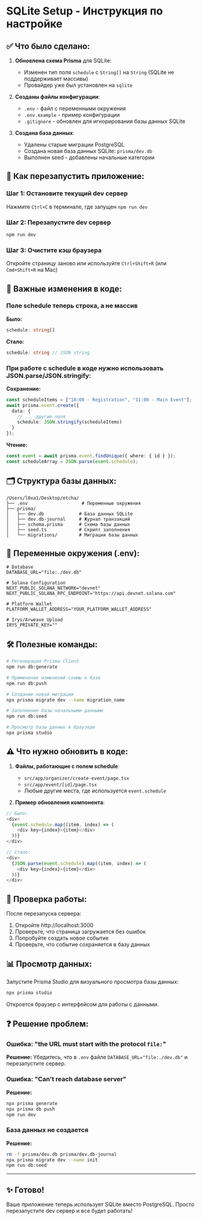 # SQLite Setup - Инструкция по настройке

## ✅ Что было сделано:

1. **Обновлена схема Prisma** для SQLite:
   - Изменен тип поля `schedule` с `String[]` на `String` (SQLite не поддерживает массивы)
   - Провайдер уже был установлен на `sqlite`

2. **Созданы файлы конфигурации**:
   - `.env` - файл с переменными окружения
   - `.env.example` - пример конфигурации
   - `.gitignore` - обновлен для игнорирования базы данных SQLite

3. **Создана база данных**:
   - Удалены старые миграции PostgreSQL
   - Создана новая база данных SQLite: `prisma/dev.db`
   - Выполнен seed - добавлены начальные категории

## 🔧 Как перезапустить приложение:

### Шаг 1: Остановите текущий dev сервер
Нажмите `Ctrl+C` в терминале, где запущен `npm run dev`

### Шаг 2: Перезапустите dev сервер
```bash
npm run dev
```

### Шаг 3: Очистите кэш браузера
Откройте страницу заново или используйте `Ctrl+Shift+R` (или `Cmd+Shift+R` на Mac)

## 📝 Важные изменения в коде:

### Поле schedule теперь строка, а не массив
**Было:**
```typescript
schedule: string[]
```

**Стало:**
```typescript
schedule: string // JSON string
```

### При работе с schedule в коде нужно использовать JSON.parse/JSON.stringify:

**Сохранение:**
```typescript
const scheduleItems = ["10:00 - Registration", "11:00 - Main Event"];
await prisma.event.create({
  data: {
    // ... другие поля
    schedule: JSON.stringify(scheduleItems)
  }
});
```

**Чтение:**
```typescript
const event = await prisma.event.findUnique({ where: { id } });
const scheduleArray = JSON.parse(event.schedule);
```

## 🗂️ Структура базы данных:

```
/Users/l0xa1/Desktop/etcha/
├── .env                    # Переменные окружения
├── prisma/
│   ├── dev.db             # База данных SQLite
│   ├── dev.db-journal     # Журнал транзакций
│   ├── schema.prisma      # Схема базы данных
│   ├── seed.ts            # Скрипт заполнения
│   └── migrations/        # Миграции базы данных
```

## 🔑 Переменные окружения (.env):

```env
# Database
DATABASE_URL="file:./dev.db"

# Solana Configuration
NEXT_PUBLIC_SOLANA_NETWORK="devnet"
NEXT_PUBLIC_SOLANA_RPC_ENDPOINT="https://api.devnet.solana.com"

# Platform Wallet
PLATFORM_WALLET_ADDRESS="YOUR_PLATFORM_WALLET_ADDRESS"

# Irys/Arweave Upload
IRYS_PRIVATE_KEY=""
```

## 🛠️ Полезные команды:

```bash
# Регенерация Prisma Client
npm run db:generate

# Применение изменений схемы к базе
npm run db:push

# Создание новой миграции
npx prisma migrate dev --name migration_name

# Заполнение базы начальными данными
npm run db:seed

# Просмотр базы данных в браузере
npx prisma studio
```

## ⚠️ Что нужно обновить в коде:

1. **Файлы, работающие с полем schedule**:
   - `src/app/organizer/create-event/page.tsx`
   - `src/app/event/[id]/page.tsx`
   - Любые другие места, где используется `event.schedule`

2. **Пример обновления компонента**:

```typescript
// Было:
<div>
  {event.schedule.map((item, index) => (
    <div key={index}>{item}</div>
  ))}
</div>

// Стало:
<div>
  {JSON.parse(event.schedule).map((item, index) => (
    <div key={index}>{item}</div>
  ))}
</div>
```

## 🎯 Проверка работы:

После перезапуска сервера:
1. Откройте http://localhost:3000
2. Проверьте, что страница загружается без ошибок
3. Попробуйте создать новое событие
4. Проверьте, что событие сохраняется в базу данных

## 📊 Просмотр данных:

Запустите Prisma Studio для визуального просмотра базы данных:
```bash
npx prisma studio
```

Откроется браузер с интерфейсом для работы с данными.

## ❓ Решение проблем:

### Ошибка: "the URL must start with the protocol `file:`"
**Решение:** Убедитесь, что в `.env` файле `DATABASE_URL="file:./dev.db"` и перезапустите сервер.

### Ошибка: "Can't reach database server"
**Решение:** 
```bash
npx prisma generate
npx prisma db push
npm run dev
```

### База данных не создается
**Решение:**
```bash
rm -f prisma/dev.db prisma/dev.db-journal
npx prisma migrate dev --name init
npm run db:seed
```

---

## ✨ Готово!

Ваше приложение теперь использует SQLite вместо PostgreSQL. 
Просто перезапустите dev сервер и все будет работать!

